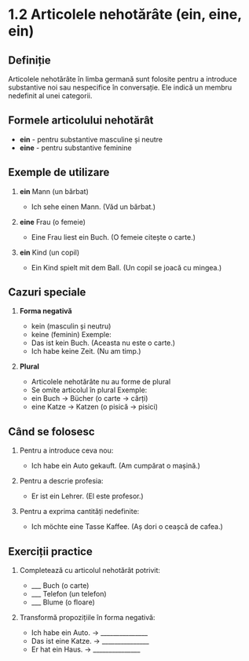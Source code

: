 # 1.2 Articolele nehotărâte (ein, eine, ein)

## Definiție
Articolele nehotărâte în limba germană sunt folosite pentru a introduce substantive noi sau nespecifice în conversație. Ele indică un membru nedefinit al unei categorii.

## Formele articolului nehotărât
- **ein** - pentru substantive masculine și neutre
- **eine** - pentru substantive feminine

## Exemple de utilizare
1. **ein** Mann (un bărbat)
   - Ich sehe einen Mann. (Văd un bărbat.)

2. **eine** Frau (o femeie)
   - Eine Frau liest ein Buch. (O femeie citește o carte.)

3. **ein** Kind (un copil)
   - Ein Kind spielt mit dem Ball. (Un copil se joacă cu mingea.)

## Cazuri speciale
1. **Forma negativă**
   - kein (masculin și neutru)
   - keine (feminin)
   Exemple:
   - Das ist kein Buch. (Aceasta nu este o carte.)
   - Ich habe keine Zeit. (Nu am timp.)

2. **Plural**
   - Articolele nehotărâte nu au forme de plural
   - Se omite articolul în plural
   Exemple:
   - ein Buch → Bücher (o carte → cărți)
   - eine Katze → Katzen (o pisică → pisici)

## Când se folosesc
1. Pentru a introduce ceva nou:
   - Ich habe ein Auto gekauft. (Am cumpărat o mașină.)

2. Pentru a descrie profesia:
   - Er ist ein Lehrer. (El este profesor.)

3. Pentru a exprima cantități nedefinite:
   - Ich möchte eine Tasse Kaffee. (Aș dori o ceașcă de cafea.)

## Exerciții practice
1. Completează cu articolul nehotărât potrivit:
   - ___ Buch (o carte)
   - ___ Telefon (un telefon)
   - ___ Blume (o floare)

2. Transformă propozițiile în forma negativă:
   - Ich habe ein Auto. → _______________
   - Das ist eine Katze. → _______________
   - Er hat ein Haus. → _______________
